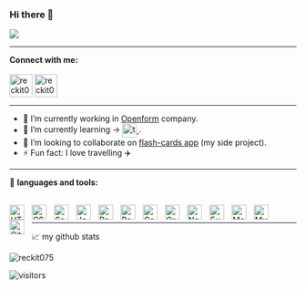 ### Hi there 👋
  <a href="https://github.com/DenverCoder1/readme-typing-svg"><img src="https://readme-typing-svg.herokuapp.com?lines=I+am+Matek,computer+science+student.;Full+stack+web+developer.;Always%20learning%20new%20things+:-)+.&center=true&width=550&height=50"></a>
</p>
<hr/>

**Connect with me:** 
<br/><br/>
<a href="https://www.linkedin.com/in/mateusz-majka-473919196/" target="blank"><img align="center" src="https://cdn-icons-png.flaticon.com/512/174/174857.png" alt="reckit075" height="40" width="40"/></a>
<a href="mailto:mateusz.majka.zsl@gmail.com?'Reching out to you'='Hi, I want to enwuire about...'" rel="noopener" target="_blank"><img align="center" src="https://cdn-icons-png.flaticon.com/512/732/732200.png" alt="reckit075" height="40" width="40" /></a>
<br />
<hr/>


- 🔭 I’m currently working in <a href="https://openform.pl/">Openform</a> company. <br/>
- 🌱 I’m currently learning -> <a href="https://nestjs.com/" target="_blank"> <img align="center" src="https://upload.wikimedia.org/wikipedia/commons/thumb/4/4c/Typescript_logo_2020.svg/512px-Typescript_logo_2020.svg.png" alt="typescript image" width="25" height="25"/> </a>. <br/>
- 👯 I’m looking to collaborate on <a href="https://github.com/Reckit075/flashcards_client" target="_blank">flash-cards app</a> (my side project). <br/>
- ⚡ Fun fact: I love travelling :airplane:
<hr/>

🔧 **languages and tools:**  
<br/>

<img align="left" alt="HTML5" width="26px" src="https://cdn.jsdelivr.net/gh/devicons/devicon/icons/html5/html5-original.svg" style="padding-right:10px;" />
<img align="left" alt="CSS3" width="26px" src="https://cdn.jsdelivr.net/gh/devicons/devicon/icons/css3/css3-original.svg" style="padding-right:10px;" />
<img align="left" alt="Sass" width="26px" src="https://cdn.jsdelivr.net/gh/devicons/devicon/icons/sass/sass-original.svg" style="padding-right:10px;" />
<img align="left" alt="JavaScript" width="26px" src="https://cdn.jsdelivr.net/gh/devicons/devicon/icons/javascript/javascript-original.svg" style="padding-right:10px;"/>
<img align="left" alt="React" width="26px" src="https://cdn.jsdelivr.net/gh/devicons/devicon/icons/react/react-original.svg" style="padding-right:10px;" />
<img align="left" alt="Redux" width="26px" src="https://cdn.jsdelivr.net/gh/devicons/devicon/icons/redux/redux-original.svg" style="padding-right:10px;" />
<img align="left" alt="Gatsby" width="26px" src="https://cdn.jsdelivr.net/gh/devicons/devicon/icons/gatsby/gatsby-original.svg" style="padding-right:10px;" />
<img align="left" alt="GraphQL" width="26px" src="https://cdn.jsdelivr.net/gh/devicons/devicon/icons/graphql/graphql-plain.svg" style="padding-right:10px;" />
<img align="left" alt="Node.js" width="26px" src="https://cdn.jsdelivr.net/gh/devicons/devicon/icons/nodejs/nodejs-original.svg" style="padding-right:10px;" />
<img align="left" alt="Express.js" width="26px" src="https://cdn.jsdelivr.net/gh/devicons/devicon/icons/express/express-original.svg" style="padding-right:10px;" />
<img align="left" alt="MongoDB" width="26px" src="https://cdn.jsdelivr.net/gh/devicons/devicon/icons/mongodb/mongodb-original.svg" style="padding-right:10px;" />
<img align="left" alt="MySQL" width="26px" src="https://cdn.jsdelivr.net/gh/devicons/devicon/icons/mysql/mysql-original.svg" style="padding-right:10px;" />
<img align="left" alt="Git" width="26px" src="https://cdn.jsdelivr.net/gh/devicons/devicon/icons/git/git-original.svg" style="padding-right:10px;" />
<br/>

<!-- ![HTML5](https://img.icons8.com/color/30/html-5.png)![CSS3](https://img.icons8.com/color/30/css3.png)![sass](https://img.icons8.com/color/30/sass.png)![JavaScript](https://img.icons8.com/color/30/javascript.png)![TypeScript](https://img.icons8.com/color/30/typescript.png)![NodeJS](https://img.icons8.com/color/30/nodejs.png)![ReactJS](https://img.icons8.com/office/30/000000/react.png)![Redux](https://img.icons8.com/color/30/redux.png)![VueJS](https://img.icons8.com/color/30/vue-js.png)![Git](https://img.icons8.com/color/30/git.png)![Figma](https://img.icons8.com/color/30/figma.png) -->
<hr/>



📈 my github stats

<p> <img src="https://github-readme-stats.vercel.app/api?username=reckit075&show_icons=true&theme=gotham" alt="reckit075" />
  
![visitors](https://visitor-badge.glitch.me/badge?page_id=reckit075)
